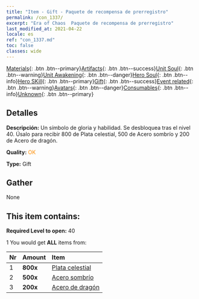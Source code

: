 ```yaml
---
title: "Item - Gift - Paquete de recompensa de prerregistro"
permalink: /con_1337/
excerpt: "Era of Chaos  Paquete de recompensa de prerregistro"
last_modified_at: 2021-04-22
locale: es
ref: "con_1337.md"
toc: false
classes: wide
---
```

 [Materials](/ItemsES/){: .btn .btn--primary}[Artifacts](/ItemsES/Artifacts/){: .btn .btn--success}[Unit Soul](/ItemsES/UnitSoul/){: .btn .btn--warning}[Unit Awakening](/ItemsES/UnitAwakening/){: .btn .btn--danger}[Hero Soul](/ItemsES/HeroSoul/){: .btn .btn--info}[Hero SKill](/ItemsES/HeroSkill/){: .btn .btn--primary}[Gift](/ItemsES/Gift/){: .btn .btn--success}[Event related](/ItemsES/Events/){: .btn .btn--warning}[Avatars](/ItemsES/Avatars/){: .btn .btn--danger}[Consumables](/ItemsES/Consumables/){: .btn .btn--info}[Unknown](/ItemsES/Unknown/){: .btn .btn--primary}

## Detalles
 **Descripción:** Un símbolo de gloria y habilidad. Se desbloquea tras el nivel 40. Úsalo para recibir 800 de Plata celestial, 500 de Acero sombrío y 200 de Acero de dragón.

 **Quality:** <span style="color: #FF8C00">OK</span>

 **Type:** Gift

## Gather

  None

## This item contains:

 **Required Level to open:** 40

 1 You would get **ALL** items  from:

  | Nr | Amount |     Item    |
  |:---|:-------|:------------|
  | 1 |  **800x** | [Plata celestial](/es/Items/con_882/) |  | 
  | 2 |  **500x** | [Acero sombrío](/es/Items/con_881/) |  | 
  | 3 |  **200x** | [Acero de dragón](/es/Items/con_880/) |  | 

